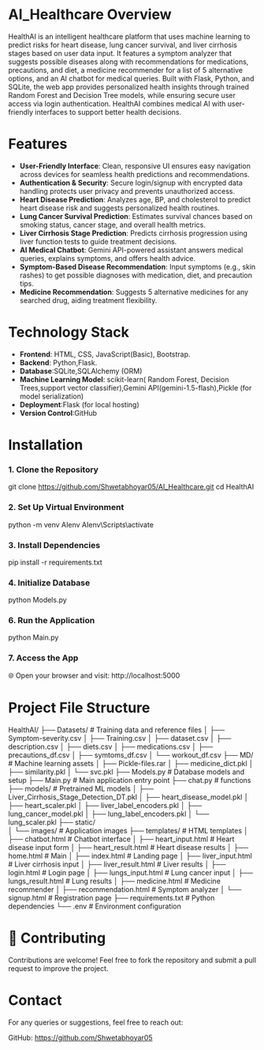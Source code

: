 # AI_Healthcare Overview

HealthAI is an intelligent healthcare platform that uses machine learning to predict risks for heart disease, lung cancer survival, and liver cirrhosis stages based on user data input. It features a symptom analyzer that suggests possible diseases along with recommendations for medications, precautions, and diet, a medicine recommender for a list of 5 alternative options, and an AI chatbot for medical queries. Built with Flask, Python, and SQLite, the web app provides personalized health insights through trained Random Forest and Decision Tree models, while ensuring secure user access via login authentication. HealthAI combines medical AI with user-friendly interfaces to support better health decisions.

# Features

* **User-Friendly Interface**: Clean, responsive UI ensures easy navigation across devices for seamless health predictions and recommendations.
* **Authentication & Security**: Secure login/signup with encrypted data handling protects user privacy and prevents unauthorized access.
* **Heart Disease Prediction**: Analyzes age, BP, and cholesterol to predict heart disease risk and suggests personalized health routines.
* **Lung Cancer Survival Prediction**: Estimates survival chances based on smoking status, cancer stage, and overall health metrics.
* **Liver Cirrhosis Stage Prediction**: Predicts cirrhosis progression using liver function tests to guide treatment decisions.
* **AI Medical Chatbot**: Gemini API-powered assistant answers medical queries, explains symptoms, and offers health advice.
* **Symptom-Based Disease Recommendation**: Input symptoms (e.g., skin rashes) to get possible diagnoses with medication, diet, and precaution tips.
* **Medicine Recommendation**: Suggests 5 alternative medicines for any searched drug, aiding treatment flexibility.

# Technology Stack
* **Frontend**: HTML, CSS, JavaScript(Basic), Bootstrap.
* **Backend**: Python,Flask.
* **Database**:SQLite,SQLAlchemy (ORM)
* **Machine Learning Model**: scikit-learn(	Random Forest, Decision Trees,support vector classifier),Gemini API(gemini-1.5-flash),Pickle (for model serialization)
* **Deployment**:Flask (for local hosting)
* **Version Control**:GitHub

# Installation

### 1. Clone the Repository
git clone https://github.com/Shwetabhoyar05/AI_Healthcare.git
cd HealthAI

### 2. Set Up Virtual Environment
python -m venv AIenv
AIenv\Scripts\activate

### 3. Install Dependencies
pip install -r requirements.txt

### 4. Initialize Database
python Models.py

### 6. Run the Application
python Main.py

### 7. Access the App
🌐 Open your browser and visit: http://localhost:5000

# Project File Structure 

  HealthAI/
├── Datasets/                   # Training data and reference files
│   ├── Symptom-severity.csv
│   ├── Training.csv
│   ├── dataset.csv
│   ├── description.csv
│   ├── diets.csv
│   ├── medications.csv
│   ├── precautions_df.csv
│   ├── symtoms_df.csv
│   └── workout_df.csv
├── MD/                         # Machine learning assets
│   ├── Pickle-files.rar
│   ├── medicine_dict.pkl
│   ├── similarity.pkl
│   └── svc.pkl
├── Models.py                   # Database models and setup
├── Main.py                     # Main application entry point
├── chat.py                     # functions 
├── models/                     # Pretrained ML models
│   ├── Liver_Cirrhosis_Stage_Detection_DT.pkl
│   ├── heart_disease_model.pkl
│   ├── heart_scaler.pkl
│   ├── liver_label_encoders.pkl
│   ├── lung_cancer_model.pkl
│   ├── lung_label_encoders.pkl
│   └── lung_scaler.pkl
├── static/                     
│   └── images/                 # Application images
├── templates/                  # HTML templates
│   ├── chatbot.html            # Chatbot interface
│   ├── heart_input.html        # Heart disease input form
│   ├── heart_result.html       # Heart disease results
│   ├── home.html               # Main 
│   ├── index.html              # Landing page
│   ├── liver_input.html        # Liver cirrhosis input
│   ├── liver_result.html       # Liver results
│   ├── login.html              # Login page
│   ├── lungs_input.html        # Lung cancer input
│   ├── lungs_result.html       # Lung results
│   ├── medicine.html           # Medicine recommender
│   ├── recommendation.html     # Symptom analyzer
│   └── signup.html             # Registration page
├── requirements.txt            # Python dependencies
└── .env                        # Environment configuration

# 🤝 Contributing

Contributions are welcome! Feel free to fork the repository and submit a pull request to improve the project.

# Contact
 For any queries or suggestions, feel free to reach out:

GitHub: https://github.com/Shwetabhoyar05


